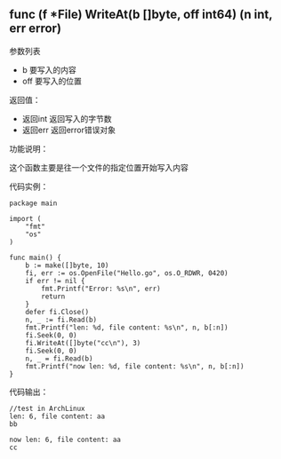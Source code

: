 ## func (f *File) WriteAt(b []byte, off int64) (n int, err error)

参数列表

- b 要写入的内容
- off 要写入的位置

返回值：

- 返回int 返回写入的字节数
- 返回err 返回error错误对象

功能说明：

这个函数主要是往一个文件的指定位置开始写入内容

代码实例：

    package main

    import (
        "fmt"
        "os"
    )

    func main() {
        b := make([]byte, 10)
        fi, err := os.OpenFile("Hello.go", os.O_RDWR, 0420)
        if err != nil {
            fmt.Printf("Error: %s\n", err)
            return
        }
        defer fi.Close()
        n, _ := fi.Read(b)
        fmt.Printf("len: %d, file content: %s\n", n, b[:n])
        fi.Seek(0, 0)
        fi.WriteAt([]byte("cc\n"), 3)
        fi.Seek(0, 0)
        n, _ = fi.Read(b)
        fmt.Printf("now len: %d, file content: %s\n", n, b[:n])
    }

代码输出：

    //test in ArchLinux
    len: 6, file content: aa
    bb

    now len: 6, file content: aa
    cc
